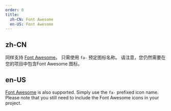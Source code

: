 ```yaml
---
order: 0
title:
  zh-CN: Font Awesome
  en-US: Font Awesome
---
```


## zh-CN

同样支持 [Font Awesome](https://fontawesome.com/icons/)。 只需使用 `fa-` 预定图标名称。 请注意，您仍然需要在您的项目中包含Font Awesome 图标。

## en-US

[Font Awesome](https://fontawesome.com/icons/) is also supported. Simply use the `fa-` prefixed icon name. Please note
that you still need to include the Font Awesome icons in your project. 
